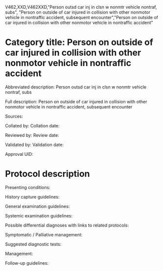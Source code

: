 V462,XXD,V462XXD,"Person outsd car inj in clsn w nonmtr vehicle nontraf, subs", "Person on outside of car injured in collision with other nonmotor vehicle in nontraffic accident, subsequent encounter","Person on outside of car injured in collision with other nonmotor vehicle in nontraffic accident"
# Category title: Person on outside of car injured in collision with other nonmotor vehicle in nontraffic accident

Abbreviated description: Person outsd car inj in clsn w nonmtr vehicle nontraf, subs

Full description: Person on outside of car injured in collision with other nonmotor vehicle in nontraffic accident, subsequent encounter

Sources:

Collated by:
Collation date:

Reviewed by:
Review date:

Validated by:
Validation date:

Approval UID:

# Protocol description

Presenting conditions:

History capture guidelines:

General examination guidelines:

Systemic examination guidelines:

Possible differential diagnoses with links to related protocols:

Symptomatic / Palliative management:

Suggested diagnostic tests:

Management:

Follow-up guidelines:
